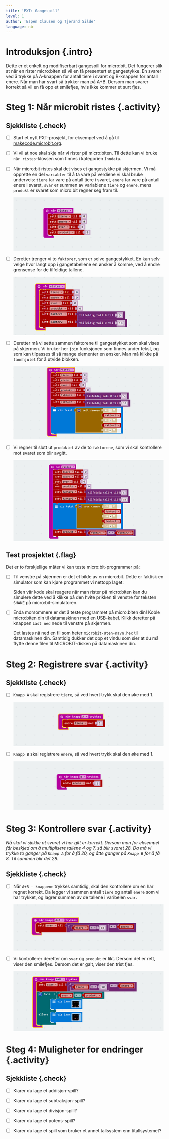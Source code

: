```yaml
---
title: 'PXT: Gangespill'
level: 1
author: 'Espen Clausen og Tjerand Silde'
language: nb
---
```



# Introduksjon {.intro}

Dette er et enkelt og modifiserbart gangespill for micro:bit. Det fungerer slik
at når en rister micro:biten så vil en få presentert et gangestykke. En svarer
ved å trykke på A-knappen for antall tiere i svaret og B-knappen for antall
enere. Når man har svart så trykker man på A+B. Dersom man svarer korrekt så vil
en få opp et smilefjes, hvis ikke kommer et surt fjes.


# Steg 1: Når microbit ristes {.activity}

## Sjekkliste {.check}

- [ ] Start et nytt PXT-prosjekt, for eksempel ved å gå til
  [makecode.microbit.org](https://makecode.microbit.org/?lang=no).

- [ ] Vi vil at noe skal skje når vi rister på micro:biten. Til dette kan vi
  bruke `når ristes`-klossen som finnes i kategorien `Inndata`.

- [ ] Når micro:bit ristes skal det vises et gangestykke på skjermen. Vi må
  opprette en del `variabler` til å ta vare på verdiene vi skal bruke underveis:
  `tiere` tar vare på antall tiere i svaret, `enere` tar vare på antall enere i
  svaret, `svar` er summen av variablene `tiere` og `enere`, mens `produkt` er
  svaret som micro:bit regner seg fram til.

  ![Bilde av koden for å sette variablene til null](ristes.png)

- [ ] Deretter trenger vi to `faktorer`, som er selve gangestykket. En kan selv
  velge hvor langt opp i gangetabellene en ønsker å komme, ved å endre grensense
  for de tilfeldige tallene.

  ![Bilde av koden for å sette faktor1 og faktor 2 tilfeldig](tilfeldig_tall.png)

- [ ] Deretter må vi sette sammen faktorene til gangestykket som skal vises på
  skjermen. Vi bruker her `join` funksjonen som finnes under tekst, og som kan
  tilpasses til så mange elementer en ønsker. Man må klikke på `tannhjulet` for
  å utvide blokken.

  ![Bilde av koden for å vise faktor1xfactor2=](vis_tekst.png)

- [ ] Vi regner til slutt ut `produktet` av de to `faktorene`, som vi skal
  kontrollere mot svaret som blir avgitt.

  ![Bilde av koden for å lagre produktet av faktor1 og faktor2](produkt.png)

## Test prosjektet {.flag}

Det er to forskjellige måter vi kan teste micro:bit-programmer på:

- [ ] Til venstre på skjermen er det et bilde av en micro:bit. Dette er faktisk
  en simulator som kan kjøre programmet vi nettopp laget:

  Siden vår kode skal reagere når man rister på micro:biten kan du simulere
  dette ved å klikke på den hvite prikken til venstre for teksten `SHAKE` på
  micro:bit-simulatoren.

- [ ] Enda morsommere er det å teste programmet på micro:biten din! Koble
  micro:biten din til datamaskinen med en USB-kabel. Klikk deretter på knappen
  `Last ned` nede til venstre på skjermen.

  Det lastes nå ned en fil som heter `microbit-Uten-navn.hex` til datamaskinen
  din. Samtidig dukker det opp et vindu som sier at du må flytte denne filen til
  MICROBIT-disken på datamaskinen din.


# Steg 2: Registrere svar {.activity}

## Sjekkliste {.check}

- [ ] `Knapp A` skal registrere `tiere`, så ved hvert trykk skal den øke med 1.

  ![Bilde av hvordan få knapp A til å øke tiere med 1](knapp_a.png)

- [ ] `Knapp B` skal registrere `enere`, så ved hvert trykk skal den øke med 1.

  ![Bilde av hvordan få knapp B til øke enere med 1](knapp_b.png)


# Steg 3: Kontrollere svar {.activity}

*Nå skal vi sjekke at svaret vi har gitt er korrekt. Dersom man for eksempel får
beskjed om å multiplisere tallene 4 og 7, så blir svaret 28. Da må vi trykke to
ganger på `Knapp A` for å få 20, og åtte ganger på `Knapp B` for å få 8. Til
sammen blir det 28.*

## Sjekkliste {.check}

- [ ] Når `A+B – knappene` trykkes samtidig, skal den kontrollere om en har
  regnet korrekt. Da legger vi sammen antall `tiere` og antall `enere` som vi
  har trykket, og lagrer summen av de tallene i varibelen `svar`.

  ![Bilde av koden for å lagre 10xtiere + enere i variablen svar](knapp_a_b.png)

- [ ] Vi kontrollerer deretter om `svar` og `produkt` er likt. Dersom det er
  rett, viser den smilefjes. Dersom det er galt, viser den trist fjes.

  ![Bilde av koden for å sjekke om svaret var rett](glad_trist.png)


# Steg 4: Muligheter for endringer {.activity}

## Sjekkliste {.check}

- [ ] Klarer du lage et addisjon-spill?

- [ ] Klarer du lage et subtraksjon-spill?

- [ ] Klarer du lage et divisjon-spill?

- [ ] Klarer du lage et potens-spill?

- [ ] Klarer du lage et spill som bruker et annet tallsystem enn titallsystemet?

